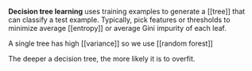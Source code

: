 **Decision tree learning** uses training examples to generate a [[tree]] that can classify a test example. Typically, pick features or thresholds to minimize average [[entropy]] or average Gini impurity of each leaf.

A single tree has high [[variance]] so we use [[random forest]]

The deeper a decision tree, the more likely it is to overfit.